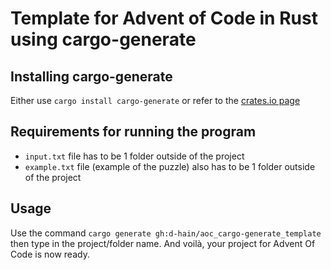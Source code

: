 # Template for Advent of Code in Rust using cargo-generate

## Installing cargo-generate

Either use `cargo install cargo-generate` or refer to the [crates.io page](https://crates.io/crates/cargo-generate)

## Requirements for running the program

* `input.txt` file has to be 1 folder outside of the project
* `example.txt` file (example of the puzzle) also has to be 1 folder outside of the project

## Usage

Use the command `cargo generate gh:d-hain/aoc_cargo-generate_template` then type in the project/folder name.
And voilà, your project for Advent Of Code is now ready.
